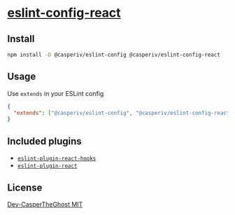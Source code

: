 # [eslint-config-react](https://npm.im/@casperiv/eslint-config-react)

## Install

```bash
npm install -D @casperiv/eslint-config @casperiv/eslint-config-react
```

## Usage

Use `extends` in your ESLint config

```json
{
  "extends": ["@casperiv/eslint-config", "@casperiv/eslint-config-react"]
}
```

## Included plugins

- [`eslint-plugin-react-hooks`](https://www.npmjs.com/package/eslint-plugin-react-hooks)
- [`eslint-plugin-react`](https://www.npmjs.com/package/eslint-plugin-react)

## License

[Dev-CasperTheGhost MIT](../../LICENSE)
